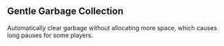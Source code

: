 Gentle Garbage Collection
---
Automatically clear garbage without allocating more space, which causes long pauses for some players.  
